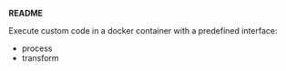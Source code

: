 **README**

Execute custom code in a docker container with a predefined interface:

- process
- transform